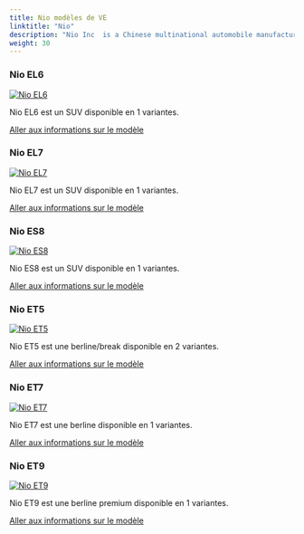```yaml
---
title: Nio modèles de VE
linktitle: "Nio"
description: "Nio Inc  is a Chinese multinational automobile manufacturer headquartered in Shanghai, specializing in designing and developing electric vehicles. The company develops battery-swapping stations for its vehicles, as an alternative to conventional charging stations. "
weight: 30
---
```

<!-- markdownlint-disable MD033 -->
<!-- markdownlint-disable MD010 -->


<div class="container p-3 mb-4 bg-body-tertiary rounded border">
<h3> Nio EL6</h3>
	<div class="row">
		<div class="col col-12 col-md-6">
			<a href="el6"><img src="https://media.evkx.net/multimedia/models/nio/el6/el6/main_2_st.jpg" class="img-fluid" alt="Nio EL6" ></a>
		</div>
		<div class="col col-12 col-md-6">
<p>
Nio EL6 est un SUV disponible en 1 variantes.
</p>
	<a href="el6/" class="btn btn-outline-primary" role="button">Aller aux informations sur le modèle</a>
		</div>
	</div>
</div>
<div class="container p-3 mb-4 bg-body-tertiary rounded border">
<h3> Nio EL7</h3>
	<div class="row">
		<div class="col col-12 col-md-6">
			<a href="el7"><img src="https://media.evkx.net/multimedia/models/nio/el7/el7/main_1_st.jpg" class="img-fluid" alt="Nio EL7" ></a>
		</div>
		<div class="col col-12 col-md-6">
<p>
Nio EL7 est un SUV disponible en 1 variantes.
</p>
	<a href="el7/" class="btn btn-outline-primary" role="button">Aller aux informations sur le modèle</a>
		</div>
	</div>
</div>
<div class="container p-3 mb-4 bg-body-tertiary rounded border">
<h3> Nio ES8</h3>
	<div class="row">
		<div class="col col-12 col-md-6">
			<a href="es8"><img src="https://media.evkx.net/multimedia/models/nio/es8/es8/main_1_st.jpg" class="img-fluid" alt="Nio ES8" ></a>
		</div>
		<div class="col col-12 col-md-6">
<p>
Nio ES8 est un SUV disponible en 1 variantes.
</p>
	<a href="es8/" class="btn btn-outline-primary" role="button">Aller aux informations sur le modèle</a>
		</div>
	</div>
</div>
<div class="container p-3 mb-4 bg-body-tertiary rounded border">
<h3> Nio ET5</h3>
	<div class="row">
		<div class="col col-12 col-md-6">
			<a href="et5"><img src="https://media.evkx.net/multimedia/models/nio/et5/et5/main_1_st.jpg" class="img-fluid" alt="Nio ET5" ></a>
		</div>
		<div class="col col-12 col-md-6">
<p>
Nio ET5 est une berline/break disponible en 2 variantes.
</p>
	<a href="et5/" class="btn btn-outline-primary" role="button">Aller aux informations sur le modèle</a>
		</div>
	</div>
</div>
<div class="container p-3 mb-4 bg-body-tertiary rounded border">
<h3> Nio ET7</h3>
	<div class="row">
		<div class="col col-12 col-md-6">
			<a href="et7"><img src="https://media.evkx.net/multimedia/models/nio/et7/et7/main_1_st.jpg" class="img-fluid" alt="Nio ET7" ></a>
		</div>
		<div class="col col-12 col-md-6">
<p>
Nio ET7 est une berline disponible en 1 variantes.
</p>
	<a href="et7/" class="btn btn-outline-primary" role="button">Aller aux informations sur le modèle</a>
		</div>
	</div>
</div>
<div class="container p-3 mb-4 bg-body-tertiary rounded border">
<h3> Nio ET9</h3>
	<div class="row">
		<div class="col col-12 col-md-6">
			<a href="et9"><img src="https://media.evkx.net/multimedia/models/nio/et9/et9/main_1_st.jpg" class="img-fluid" alt="Nio ET9" ></a>
		</div>
		<div class="col col-12 col-md-6">
<p>
Nio ET9 est une berline premium disponible en 1 variantes.
</p>
	<a href="et9/" class="btn btn-outline-primary" role="button">Aller aux informations sur le modèle</a>
		</div>
	</div>
</div>
